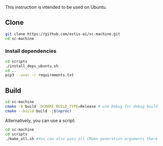 This instruction is intended to be used on Ubuntu.

## Clone

```sh
git clone https://github.com/ostis-ai/sc-machine.git
cd sc-machine
```

### Install dependencies

```sh
cd scripts
./install_deps_ubuntu.sh
cd ..
pip3 --user -r requirements.txt
```

## Build

```sh
cd sc-machine
cmake -B build -DCMAKE_BUILD_TYPE=Release # use Debug for debug build
cmake --build build -j$(nproc)
```
Alternatively, you can use a script:
```sh
cd sc-machine
cd scripts
./make_all.sh #You can also pass all CMake generation arguments there
```
